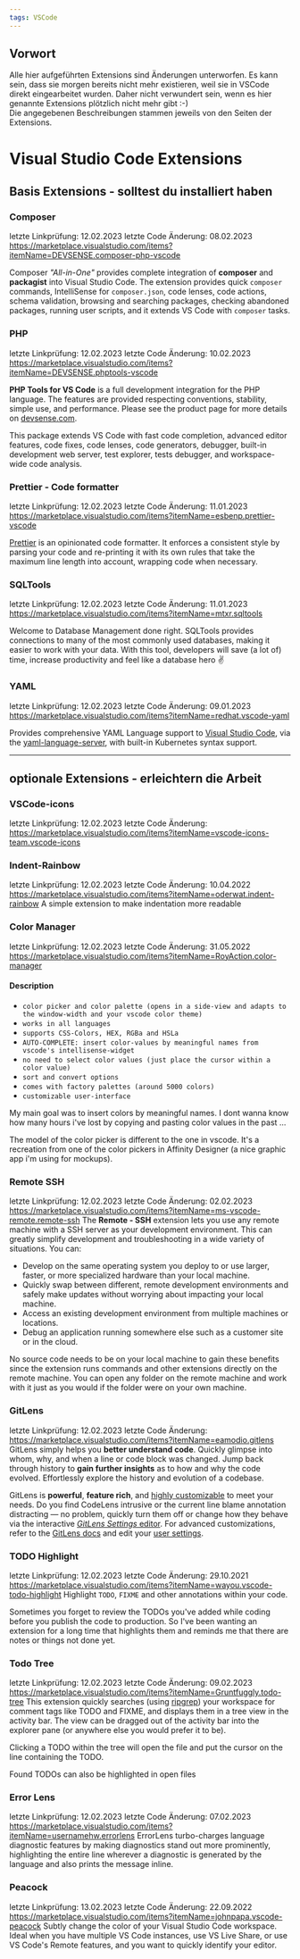 ```yaml
---
tags: VSCode
---
```

## Vorwort
Alle hier aufgeführten Extensions sind Änderungen unterworfen. Es kann sein, dass sie morgen bereits nicht mehr existieren, weil sie in VSCode direkt eingearbeitet wurden. Daher nicht verwundert sein, wenn es hier genannte Extensions plötzlich nicht mehr gibt :-)  
Die angegebenen Beschreibungen stammen jeweils von den Seiten der Extensions.

# Visual Studio Code Extensions

## Basis Extensions - solltest du installiert haben

### Composer
letzte Linkprüfung: 12.02.2023
letzte Code Änderung: 08.02.2023
https://marketplace.visualstudio.com/items?itemName=DEVSENSE.composer-php-vscode

Composer _"All-in-One"_ provides complete integration of **composer** and **packagist** into Visual Studio Code. The extension provides quick `composer` commands, IntelliSense for `composer.json`, code lenses, code actions, schema validation, browsing and searching packages, checking abandoned packages, running user scripts, and it extends VS Code with `composer` tasks.


### PHP
letzte Linkprüfung: 12.02.2023
letzte Code Änderung: 10.02.2023
https://marketplace.visualstudio.com/items?itemName=DEVSENSE.phptools-vscode

**PHP Tools for VS Code** is a full development integration for the PHP language. The features are provided respecting conventions, stability, simple use, and performance. Please see the product page for more details on [devsense.com](https://www.devsense.com/features#vscode).

This package extends VS Code with fast code completion, advanced editor features, code fixes, code lenses, code generators, debugger, built-in development web server, test explorer, tests debugger, and workspace-wide code analysis.


### Prettier - Code formatter
letzte Linkprüfung: 12.02.2023
letzte Code Änderung: 11.01.2023
https://marketplace.visualstudio.com/items?itemName=esbenp.prettier-vscode

[Prettier](https://prettier.io/) is an opinionated code formatter. It enforces a consistent style by parsing your code and re-printing it with its own rules that take the maximum line length into account, wrapping code when necessary.


### SQLTools
letzte Linkprüfung: 12.02.2023
letzte Code Änderung: 11.01.2023
https://marketplace.visualstudio.com/items?itemName=mtxr.sqltools

Welcome to Database Management done right. SQLTools provides connections to many of the most commonly used databases, making it easier to work with your data. With this tool, developers will save (a lot of) time, increase productivity and feel like a database hero ✌️


### YAML
letzte Linkprüfung: 12.02.2023
letzte Code Änderung: 09.01.2023
https://marketplace.visualstudio.com/items?itemName=redhat.vscode-yaml

Provides comprehensive YAML Language support to [Visual Studio Code](https://code.visualstudio.com/), via the [yaml-language-server](https://github.com/redhat-developer/yaml-language-server), with built-in Kubernetes syntax support.


--- 


## optionale Extensions - erleichtern die Arbeit

### VSCode-icons
letzte Linkprüfung: 12.02.2023
letzte Code Änderung: 
https://marketplace.visualstudio.com/items?itemName=vscode-icons-team.vscode-icons


### Indent-Rainbow
letzte Linkprüfung: 12.02.2023
letzte Code Änderung: 10.04.2022
https://marketplace.visualstudio.com/items?itemName=oderwat.indent-rainbow
A simple extension to make indentation more readable


### Color Manager
letzte Linkprüfung: 12.02.2023
letzte Code Änderung: 31.05.2022
https://marketplace.visualstudio.com/items?itemName=RoyAction.color-manager
#### Description

-   `color picker and color palette (opens in a side-view and adapts to the window-width and your vscode color theme)`
-   `works in all languages`
-   `supports CSS-Colors, HEX, RGBa and HSLa`
-   `AUTO-COMPLETE: insert color-values by meaningful names from vscode's intellisense-widget`
-   `no need to select color values (just place the cursor within a color value)`
-   `sort and convert options`
-   `comes with factory palettes (around 5000 colors)`
-   `customizable user-interface`

My main goal was to insert colors by meaningful names. I dont wanna know how many hours i've lost by copying and pasting color values in the past ...

The model of the color picker is different to the one in vscode. It's a recreation from one of the color pickers in Affinity Designer (a nice graphic app i'm using for mockups).


### Remote SSH
letzte Linkprüfung: 12.02.2023
letzte Code Änderung: 02.02.2023
https://marketplace.visualstudio.com/items?itemName=ms-vscode-remote.remote-ssh
The **Remote - SSH** extension lets you use any remote machine with a SSH server as your development environment. This can greatly simplify development and troubleshooting in a wide variety of situations. You can:

-   Develop on the same operating system you deploy to or use larger, faster, or more specialized hardware than your local machine.
-   Quickly swap between different, remote development environments and safely make updates without worrying about impacting your local machine.
-   Access an existing development environment from multiple machines or locations.
-   Debug an application running somewhere else such as a customer site or in the cloud.

No source code needs to be on your local machine to gain these benefits since the extension runs commands and other extensions directly on the remote machine. You can open any folder on the remote machine and work with it just as you would if the folder were on your own machine.


### GitLens
letzte Linkprüfung: 12.02.2023
letzte Code Änderung: 
https://marketplace.visualstudio.com/items?itemName=eamodio.gitlens
GitLens simply helps you **better understand code**. Quickly glimpse into whom, why, and when a line or code block was changed. Jump back through history to **gain further insights** as to how and why the code evolved. Effortlessly explore the history and evolution of a codebase.

GitLens is **powerful**, **feature rich**, and [highly customizable](https://marketplace.visualstudio.com/items?itemName=eamodio.gitlens#gitlens-settings- "Jump to the GitLens settings docs") to meet your needs. Do you find CodeLens intrusive or the current line blame annotation distracting — no problem, quickly turn them off or change how they behave via the interactive [_GitLens Settings_ editor](https://marketplace.visualstudio.com/items?itemName=eamodio.gitlens#configuration "Jump to Configuration"). For advanced customizations, refer to the [GitLens docs](https://marketplace.visualstudio.com/items?itemName=eamodio.gitlens#gitlens-settings- "Jump to GitLens settings") and edit your [user settings](https://code.visualstudio.com/docs/getstarted/settings "Open User settings").


### TODO Highlight
letzte Linkprüfung: 12.02.2023
letzte Code Änderung: 29.10.2021
https://marketplace.visualstudio.com/items?itemName=wayou.vscode-todo-highlight
Highlight `TODO`, `FIXME` and other annotations within your code.

Sometimes you forget to review the TODOs you've added while coding before you publish the code to production. So I've been wanting an extension for a long time that highlights them and reminds me that there are notes or things not done yet.


### Todo Tree
letzte Linkprüfung: 12.02.2023
letzte Code Änderung: 09.02.2023
https://marketplace.visualstudio.com/items?itemName=Gruntfuggly.todo-tree
This extension quickly searches (using [ripgrep](https://github.com/BurntSushi/ripgrep)) your workspace for comment tags like TODO and FIXME, and displays them in a tree view in the activity bar. The view can be dragged out of the activity bar into the explorer pane (or anywhere else you would prefer it to be).

Clicking a TODO within the tree will open the file and put the cursor on the line containing the TODO.

Found TODOs can also be highlighted in open files


### Error Lens
letzte Linkprüfung: 12.02.2023
letzte Code Änderung: 07.02.2023
https://marketplace.visualstudio.com/items?itemName=usernamehw.errorlens
ErrorLens turbo-charges language diagnostic features by making diagnostics stand out more prominently, highlighting the entire line wherever a diagnostic is generated by the language and also prints the message inline.


### Peacock
letzte Linkprüfung: 13.02.2023
letzte Code Änderung: 22.09.2022
https://marketplace.visualstudio.com/items?itemName=johnpapa.vscode-peacock
Subtly change the color of your Visual Studio Code workspace. Ideal when you have multiple VS Code instances, use VS Live Share, or use VS Code's Remote features, and you want to quickly identify your editor.




